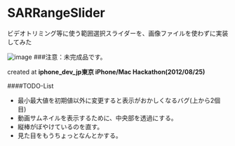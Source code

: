 SARRangeSlider
==========
ビデオトリミング等に使う範囲選択スライダーを、画像ファイルを使わずに実装してみた

![image](https://raw.github.com/ShunsukeAraki/SARRangeSlider/master/ss.png)
###注意：未完成品です。

created at **iphone_dev_jp東京 iPhone/Mac Hackathon(2012/08/25)**

####TODO-List

* 最小最大値を初期値以外に変更すると表示がおかしくなるバグ(上から2個目)
* 動画サムネイルを表示するために、中央部を透過にする。
* 縦棒がぼやけているのを直す。
* 見た目をもうちょっとなんとかする。